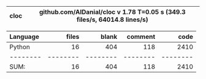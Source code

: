 cloc|github.com/AlDanial/cloc v 1.78  T=0.05 s (349.3 files/s, 64014.8 lines/s)
--- | ---

Language|files|blank|comment|code
:-------|-------:|-------:|-------:|-------:
Python|16|404|118|2410
--------|--------|--------|--------|--------
SUM:|16|404|118|2410
